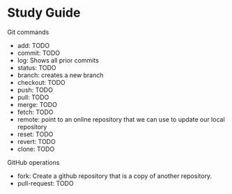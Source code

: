 # Study Guide

Git commands
- add: TODO
- commit: TODO
- log: Shows all prior commits
- status: TODO
- branch: creates a new branch
- checkout: TODO
- push: TODO
- pull: TODO
- merge: TODO
- fetch: TODO
- remote: point to an online repository that we can use to update our local repository
- reset: TODO
- revert: TODO
- clone: TODO

GitHub operations
- fork: Create a github repository that is a copy of another repository.
- pull-request: TODO
